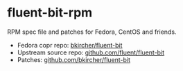 # fluent-bit-rpm

RPM spec file and patches for Fedora, CentOS and friends.

- Fedora copr repo: [bkircher/fluent-bit](https://copr.fedorainfracloud.org/coprs/bkircher/fluent-bit/)
- Upstream source repo: [github.com/fluent/fluent-bit](https://github.com/fluent/fluent-bit)
- Patches: [github.com/bkircher/fluent-bit](https://github.com/bkircher/fluent-bit/tree/fedora-packaging-patches)
